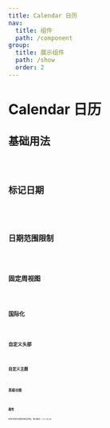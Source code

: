 ```yaml
---
title: Calendar 日历
nav:
  title: 组件
  path: /component
group:
  title: 展示组件
  path: /show
  order: 2
---
```


# Calendar 日历

## 基础用法

<code src="./__fixtures__/basicUsage.tsx" />

## 标记日期

<code src="./__fixtures__/markedDaysDemo.tsx" />

## 日期范围限制

<code src="./__fixtures__/dateRangeDemo.tsx" />

## 固定周视图

<code src="./__fixtures__/weekViewDemo.tsx" />

## 国际化

<code src="./__fixtures__/localeDemo.tsx" />

## 自定义头部

<code src="./__fixtures__/customHeaderDemo.tsx" />

## 自定义主题

<code src="./__fixtures__/customThemeDemo.tsx" />

## 高级功能

<code src="./__fixtures__/advancedDemo.tsx" />

## 属性

组件内的时间除非特别声明，格式都为 `YYYY-MM-DD`

<API hideTitle src="./Calendar.tsx"></API>
